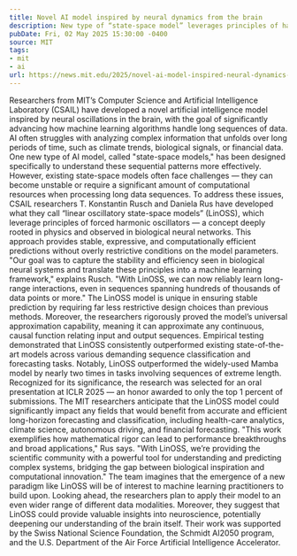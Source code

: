 ```yaml
---
title: Novel AI model inspired by neural dynamics from the brain
description: New type of “state-space model” leverages principles of harmonic oscillators.
pubDate: Fri, 02 May 2025 15:30:00 -0400
source: MIT
tags:
- mit
- ai
url: https://news.mit.edu/2025/novel-ai-model-inspired-neural-dynamics-from-brain-0502
---
```


Researchers from MIT’s Computer Science and Artificial Intelligence Laboratory (CSAIL) have developed a novel artificial intelligence model inspired by neural oscillations in the brain, with the goal of significantly advancing how machine learning algorithms handle long sequences of data.
AI often struggles with analyzing complex information that unfolds over long periods of time, such as climate trends, biological signals, or financial data. One new type of AI model, called "state-space models," has been designed specifically to understand these sequential patterns more effectively. However, existing state-space models often face challenges — they can become unstable or require a significant amount of computational resources when processing long data sequences.
To address these issues, CSAIL researchers T. Konstantin Rusch and Daniela Rus have developed what they call “linear oscillatory state-space models” (LinOSS), which leverage principles of forced harmonic oscillators — a concept deeply rooted in physics and observed in biological neural networks. This approach provides stable, expressive, and computationally efficient predictions without overly restrictive conditions on the model parameters.
"Our goal was to capture the stability and efficiency seen in biological neural systems and translate these principles into a machine learning framework," explains Rusch. "With LinOSS, we can now reliably learn long-range interactions, even in sequences spanning hundreds of thousands of data points or more."
The LinOSS model is unique in ensuring stable prediction by requiring far less restrictive design choices than previous methods. Moreover, the researchers rigorously proved the model’s universal approximation capability, meaning it can approximate any continuous, causal function relating input and output sequences.
Empirical testing demonstrated that LinOSS consistently outperformed existing state-of-the-art models across various demanding sequence classification and forecasting tasks. Notably, LinOSS outperformed the widely-used Mamba model by nearly two times in tasks involving sequences of extreme length.
Recognized for its significance, the research was selected for an oral presentation at ICLR 2025 — an honor awarded to only the top 1 percent of submissions. The MIT researchers anticipate that the LinOSS model could significantly impact any fields that would benefit from accurate and efficient long-horizon forecasting and classification, including health-care analytics, climate science, autonomous driving, and financial forecasting.
"This work exemplifies how mathematical rigor can lead to performance breakthroughs and broad applications," Rus says. "With LinOSS, we’re providing the scientific community with a powerful tool for understanding and predicting complex systems, bridging the gap between biological inspiration and computational innovation."
The team imagines that the emergence of a new paradigm like LinOSS will be of interest to machine learning practitioners to build upon. Looking ahead, the researchers plan to apply their model to an even wider range of different data modalities. Moreover, they suggest that LinOSS could provide valuable insights into neuroscience, potentially deepening our understanding of the brain itself.
Their work was supported by the Swiss National Science Foundation, the Schmidt AI2050 program, and the U.S. Department of the Air Force Artificial Intelligence Accelerator.